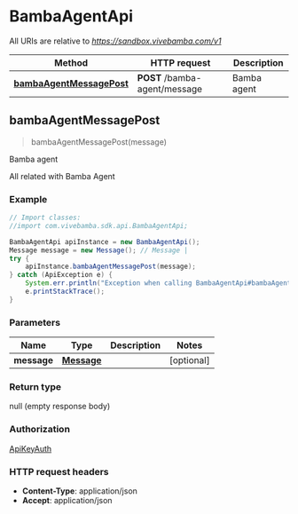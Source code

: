 # BambaAgentApi

All URIs are relative to *https://sandbox.vivebamba.com/v1*

Method | HTTP request | Description
------------- | ------------- | -------------
[**bambaAgentMessagePost**](BambaAgentApi.md#bambaAgentMessagePost) | **POST** /bamba-agent/message | Bamba agent



## bambaAgentMessagePost

> bambaAgentMessagePost(message)

Bamba agent

All related with Bamba Agent

### Example

```java
// Import classes:
//import com.vivebamba.sdk.api.BambaAgentApi;

BambaAgentApi apiInstance = new BambaAgentApi();
Message message = new Message(); // Message | 
try {
    apiInstance.bambaAgentMessagePost(message);
} catch (ApiException e) {
    System.err.println("Exception when calling BambaAgentApi#bambaAgentMessagePost");
    e.printStackTrace();
}
```

### Parameters


Name | Type | Description  | Notes
------------- | ------------- | ------------- | -------------
 **message** | [**Message**](Message.md)|  | [optional]

### Return type

null (empty response body)

### Authorization

[ApiKeyAuth](../README.md#ApiKeyAuth)

### HTTP request headers

- **Content-Type**: application/json
- **Accept**: application/json


